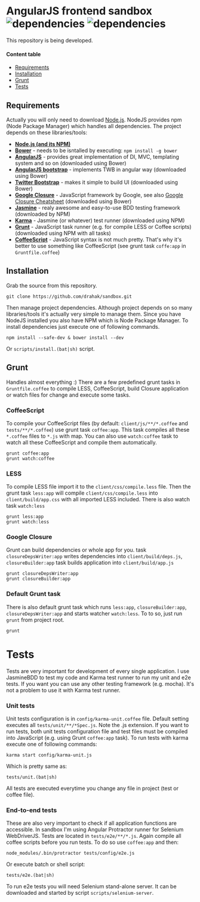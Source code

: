 AngularJS frontend sandbox ![dependencies](https://david-dm.org/drahak/sandbox.png) ![dependencies](https://david-dm.org/drahak/sandbox/dev-status.png)
==================================
This repository is being developed.

#### Content table
- [Requirements](#requirements)
- [Installation](#installation)
- [Grunt](#grunt)
- [Tests](#tests)

Requirements
------------
Actually you will only need to download [Node.js](http://nodejs.org/). NodeJS provides npm (Node Package Manager) which handles all dependencies. The project depends on these libraries/tools:

- **[Node.js (and its NPM)](http://nodejs.org/)**
- **[Bower](https://github.com/bower/bower)** - needs to be isntalled by executing: `npm install -g bower`
- **[AngularJS](http://angularjs.org/)** - provides great implementation of DI, MVC, templating system and so on (downloaded using Bower)
- **[AngularJS bootstrap](http://angular-ui.github.io/bootstrap/)** - implements TWB in angular way (downloaded using Bower)
- **[Twitter Bootstrap](http://twitter.github.io/bootstrap/)** - makes it simple to build UI (downloaded using Bower)
- **[Google Closure](https://developers.google.com/closure/)** - JavaScript framework by Google, see also [Google Closure Cheatsheet](http://www.closurecheatsheet.com/) (downloaded using Bower)
- **[Jasmine](http://pivotal.github.io/jasmine/)** - realy awesome and easy-to-use BDD testing framework (downloaded by NPM)
- **[Karma](http://karma-runner.github.io/)** - Jasmine (or whatever) test runner (downloaded using NPM)
- **[Grunt](http://pivotal.github.io/jasmine/)** - JavaScript task runner (e.g. for compile LESS or Coffee scripts) (downloaded using NPM with all tasks)
- **[CoffeeScript](http://coffeescript.org/)** - JavaScript syntax is not much pretty. That's why it's better to use something like CoffeeScript (see grunt task `coffe:app` in `Gruntfile.coffee`)

Installation
------------
Grab the source from this repository.

	git clone https://github.com/drahak/sandbox.git

Then manage project dependencies. Although project depends on so many libraries/tools it's actually very simple to manage them. Since you have NodeJS installed you also have NPM which is Node Package Manager. To install dependencies just execute one of following commands.

	npm install --safe-dev & bower install --dev

Or `scripts/install.(bat|sh)` script.

Grunt
-----
Handles almost everything :) There are a few predefined grunt tasks in `Gruntfile.coffee` to compile LESS, CoffeeScript, build Closure application or watch files for change and execute some tasks.

### CoffeeScript
To compile your CoffeeScript files (by default: `client/js/**/*.coffee` and `tests/**/*.coffee`) use grunt task `coffee:app`. This task compiles all these `*.coffee` files to `*.js` with map. You can also use `watch:coffee` task to watch all these CoffeeScript and compile them automatically.

	grunt coffee:app
	grunt watch:coffee

### LESS
To compile LESS file import it to the `client/css/compile.less` file. Then the grunt task `less:app` will compile `client/css/compile.less` into `client/build/app.css` with all imported LESS included. There is also watch task `watch:less`

	grunt less:app
	grunt watch:less

### Google Closure
Grunt can build dependencies or whole app for you. task `closureDepsWriter:app` writes dependencies into `client/build/deps.js`, `closureBuilder:app` task builds application into `client/build/app.js`

	grunt closureDepsWriter:app
	grunt closureBuilder:app


### Default Grunt task
There is also default grunt task which runs `less:app`, `closureBuilder:app`, `closureDepsWriter:app` and starts watcher `watch:less`. To to so, just run `grunt` from project root.

	grunt

Tests
=====
Tests are very important for development of every single application. I use JasmineBDD to test my code and Karma test runner to run my unit and e2e tests. If you want you can use any other testing framework (e.g. mocha). It's not a problem to use it with Karma test runner.

### Unit tests
Unit tests configuration is in `config/karma-unit.coffee` file. Default setting executes all `tests/unit/**/*Spec.js`. Note the .js extension. If you want to run tests, both unit tests configuration file and test files must be compiled into JavaScript (e.g. using Grunt `coffee:app` task). To run tests with karma execute one of following commands:

	karma start config/karma-unit.js

Which is pretty same as:

	tests/unit.(bat|sh)

All tests are executed everytime you change any file in project (test or coffee file).

### End-to-end tests
These are also very important to check if all application functions are accessible. In sandbox I'm using Angular Protractor runner for Selenium WebDriverJS. Tests are located in `tests/e2e/**/*.js`. Again compile all coffee scripts before you run tests. To do so use `coffee:app` and then:

	node_modules/.bin/protractor tests/config/e2e.js

Or execute batch or shell script:

	tests/e2e.(bat|sh)

To run e2e tests you will need Selenium stand-alone server. It can be downloaded and started by script `scripts/selenium-server`.
